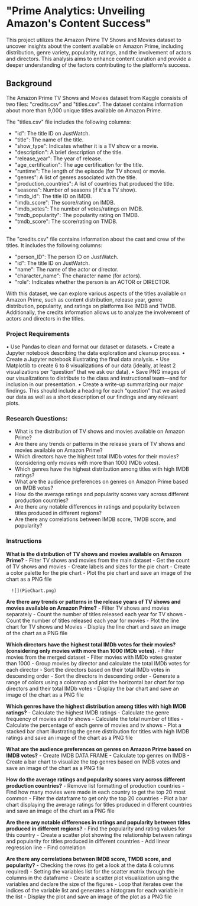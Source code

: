 # "Prime Analytics: Unveiling Amazon's Content Success"

This project utilizes the Amazon Prime TV Shows and Movies dataset to uncover insights about the content available on Amazon Prime, including distribution, genre variety, popularity, ratings, and the involvement of actors and directors. This analysis aims to enhance content curation and provide a deeper understanding of the factors contributing to the platform's success.

## Background 

The Amazon Prime TV Shows and Movies dataset from Kaggle consists of two files: "credits.csv" and "titles.csv". The dataset contains information about more than 9,000 unique titles available on Amazon Prime.

The "titles.csv" file includes the following columns:
- "id": The title ID on JustWatch.
- "title": The name of the title.
- "show_type": Indicates whether it is a TV show or a movie.
- "description": A brief description of the title.
- "release_year": The year of release.
- "age_certification": The age certification for the title.
- "runtime": The length of the episode (for TV shows) or movie.
- "genres": A list of genres associated with the title.
- "production_countries": A list of countries that produced the title.
- "seasons": Number of seasons (if it's a TV show).
- "imdb_id": The title ID on IMDB.
- "imdb_score": The score/rating on IMDB.
- "imdb_votes": The number of votes/ratings on IMDB.
- "tmdb_popularity": The popularity rating on TMDB.
- "tmdb_score": The score/rating on TMDB.
- 
The "credits.csv" file contains information about the cast and crew of the titles. It includes the following columns:
- "person_ID": The person ID on JustWatch.
- "id": The title ID on JustWatch.
- "name": The name of the actor or director.
- "character_name": The character name (for actors).
- "role": Indicates whether the person is an ACTOR or DIRECTOR.
  
With this dataset, we can explore various aspects of the titles available on Amazon Prime, such as content distribution, release year, genre distribution, popularity, and ratings on platforms like IMDB and TMDB. Additionally, the credits information allows us to analyze the involvement of actors and directors in the titles.

### Project Requirements
•	Use Pandas to clean and format our dataset or datasets.
•	Create a Jupyter notebook describing the data exploration and cleanup process.
•	Create a Jupyter notebook illustrating the final data analysis.
•	Use Matplotlib to create 6 to 8 visualizations of our data (ideally, at least 2 visualizations per “question” that we ask our data).
•	Save PNG images of our visualizations to distribute to the class and instructional team—and for
inclusion in our presentation.
•	Create a write-up summarizing our major findings. This should include a heading for each “question” that we asked our data as well as a short description of our findings and any relevant plots.

### Research Questions:
 - What is the distribution of TV shows and movies available on Amazon Prime?
 - Are there any trends or patterns in the release years of TV shows and movies available on Amazon Prime?
 - Which directors have the highest total IMDb votes for their movies? (considering only movies with more than 1000 IMDb votes).
 - Which genres have the highest distribution among titles with high IMDB ratings?
 - What are the audience preferences on genres on Amazon Prime based on IMDB votes?
 - How do the average ratings and popularity scores vary across different production countries?
 - Are there any notable differences in ratings and popularity between titles produced in different regions?
 - Are there any correlations between IMDB score, TMDB score, and popularity?

### Instructions
**What is the distribution of TV shows and movies available on Amazon Prime?**
      - Filter TV shows and movies from the main dataset
      - Get the count of TV shows and movies
      - Create labels and sizes for the pie chart
      - Create a color palette for the pie chart
      - Plot the pie chart and save an image of the chart as a PNG file
      
      ![](PieChart.png)

**Are there any trends or patterns in the release years of TV shows and movies available on Amazon Prime?**
      - Filter TV shows and movies separately
      - Count the number of titles released each year for TV shows
      - Count the number of titles released each year for movies
      - Plot the line chart for TV shows and Movies
      - Display the line chart and save an image of the chart as a PNG file

**Which directors have the highest total IMDb votes for their movies? (considering only movies with more than 1000 IMDb votes).**
      - Filter movies from the merged dataset
      - Filter movies with IMDb votes greater than 1000
      - Group movies by director and calculate the total IMDb votes for each director
      - Sort the directors based on their total IMDb votes in descending order
      - Sort the directors in descending order
      - Generate a range of colors using a colormap and plot the horizontal bar chart for top directors and their total IMDb votes
      - Display the bar chart and save an image of the chart as a PNG file

**Which genres have the highest distribution among titles with high IMDB ratings?**
      - Calculate the highest IMDB ratings
      - Calculate the genre frequency of movies and tv shows
      - Calculate the total number of titles
      - Calculate the percentage of each genre of movies and tv shows
      - Plot a stacked bar chart illustrating the genre distribution for titles with high IMDB ratings and save an image of the chart as a PNG file

**What are the audience preferences on genres on Amazon Prime based on IMDB votes?**
      - Create IMDB DATA FRAME
      - Calculate top genres on IMDB
      - Create a bar chart to visualize the top genres based on IMDB votes and save an image of the chart as a PNG file

**How do the average ratings and popularity scores vary across different production countries?**
      - Remove list formatting of production countries
      - Find how many movies were made in each country to get the top 20 most common
      - Filter the dataframe to get only the top 20 countries
      - Plot a bar chart displaying the average ratings for titles produced in different countries and save an image of the chart as a PNG file

**Are there any notable differences in ratings and popularity between titles produced in different regions?**
      - Find the popularity and rating values for this country
      - Create a scatter plot showing the relationship between ratings and popularity for titles produced in different countries
      - Add linear regression line
      - Find correlation

**Are there any correlations between IMDB score, TMDB score, and popularity?**
      - Checking the rows (to get a look at the data & columns required)
      - Setting the variables list for the scatter matrix through the columns in the dataframe
      - Create a scatter plot visualization using the variables and declare the size of the figures
      - Loop that iterates over the indices of the variable list and generates a histogram for each variable in the list
      - Display the plot and save an image of the plot as a PNG file



